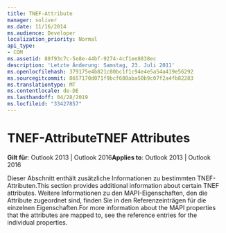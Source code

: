 ```yaml
---
title: TNEF-Attribute
manager: soliver
ms.date: 11/16/2014
ms.audience: Developer
localization_priority: Normal
api_type:
- COM
ms.assetid: 88f93c7c-5e8e-44bf-9274-4cf1ee8838ec
description: 'Letzte Änderung: Samstag, 23. Juli 2011'
ms.openlocfilehash: 379175e4b821c80bc1f1c94e4e5a54a419e56292
ms.sourcegitcommit: 8657170d071f9bcf680aba50b9c07f2a4fb82283
ms.translationtype: MT
ms.contentlocale: de-DE
ms.lasthandoff: 04/28/2019
ms.locfileid: "33427857"
---
```

# <a name="tnef-attributes"></a><span data-ttu-id="c4f9c-103">TNEF-Attribute</span><span class="sxs-lookup"><span data-stu-id="c4f9c-103">TNEF Attributes</span></span>

  
  
<span data-ttu-id="c4f9c-104">**Gilt für**: Outlook 2013 | Outlook 2016</span><span class="sxs-lookup"><span data-stu-id="c4f9c-104">**Applies to**: Outlook 2013 | Outlook 2016</span></span> 
  
<span data-ttu-id="c4f9c-105">Dieser Abschnitt enthält zusätzliche Informationen zu bestimmten TNEF-Attributen.</span><span class="sxs-lookup"><span data-stu-id="c4f9c-105">This section provides additional information about certain TNEF attributes.</span></span> <span data-ttu-id="c4f9c-106">Weitere Informationen zu den MAPI-Eigenschaften, den die Attribute zugeordnet sind, finden Sie in den Referenzeinträgen für die einzelnen Eigenschaften.</span><span class="sxs-lookup"><span data-stu-id="c4f9c-106">For more information about the MAPI properties that the attributes are mapped to, see the reference entries for the individual properties.</span></span>
  


